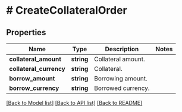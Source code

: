 # # CreateCollateralOrder

## Properties

Name | Type | Description | Notes
------------ | ------------- | ------------- | -------------
**collateral_amount** | **string** | Collateral amount. | 
**collateral_currency** | **string** | Collateral. | 
**borrow_amount** | **string** | Borrowing amount. | 
**borrow_currency** | **string** | Borrowed currency. | 

[[Back to Model list]](../../README.md#documentation-for-models) [[Back to API list]](../../README.md#documentation-for-api-endpoints) [[Back to README]](../../README.md)
